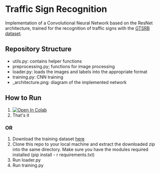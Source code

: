 # Traffic Sign Recognition

Implementation of a Convolutional Neural Network based on the ResNet architecture, trained for the recognition of traffic signs with the [GTSRB dataset](https://benchmark.ini.rub.de/gtsrb_dataset.html).



## Repository Structure

* utils.py: contains helper functions
* preprocessing.py; functions for image processing 
* loader.py: loads the images and labels into the appropriate format 
* training.py: CNN training
* _architecture.png: diagram of the implemented network

## How to Run

1. [![Open In Colab](https://colab.research.google.com/assets/colab-badge.svg)](https://colab.research.google.com/github/acmarkes/traffic-sign-recog/blob/c74611f3e681291b2f9ada8220cc24e706fa0096/colab_training.ipynb)
2. That's it

### OR

1. Download the training dataset [here](https://sid.erda.dk/public/archives/daaeac0d7ce1152aea9b61d9f1e19370/GTSRB_Final_Training_Images.zip)
2. Clone this repo to your local machine and extract the downloaded zip into the same directory. Make sure you have the modules required installed (pip install - r requirements.txt)
3. Run loader.py
4. Run training.py

